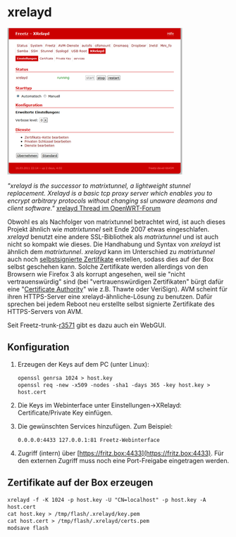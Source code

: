 xrelayd
=======

[![Xrelayd Webinterface](../../docs/screenshots/203_md.png)](../../docs/screenshots/203.png)

*"xrelayd is the successor to matrixtunnel, a lightweight stunnel
replacement. Xrelayd is a basic tcp proxy server which enables you to
encrypt arbitrary protocols without changing ssl unaware deamons and
client software."* [xrelayd Thread im
OpenWRT-Forum](http://forum.openwrt.org/viewtopic.php?id=12338)

Obwohl es als Nachfolger von matrixtunnel betrachtet wird, ist auch
dieses Projekt ähnlich wie *matrixtunnel* seit Ende 2007 etwas
eingeschlafen. *xrelayd* benutzt eine andere SSL-Bibliothek als
*matrixtunnel* und ist auch nicht so kompakt wie dieses. Die Handhabung
und Syntax von *xrelayd* ist ähnlich dem *matrixtunnel*. *xrelayd* kann
im Unterschied zu *matrixtunnel* auch noch [selbstsignierte
Zertifikate](http://en.wikipedia.org/wiki/Self-signed_certificate)
erstellen, sodass dies auf der Box selbst geschehen kann. Solche
Zertifikate werden allerdings von den Browsern wie Firefox 3 als korrupt
angesehen, weil sie "nicht vertrauenswürdig" sind (bei
"vertrauenswürdigen Zertifikaten" bürgt dafür eine
"[Certificate
Authority](http://de.wikipedia.org/wiki/Zertifizierungsstelle)"
wie z.B. Thawte oder VeriSign). AVM scheint für ihren HTTPS-Server eine
xrelayd-ähnliche-Lösung zu benutzen. Dafür sprechen bei jedem Reboot neu
erstellte selbst signierte Zertifikate des HTTPS-Servers von AVM.

Seit
Freetz-trunk-[r3571](https://trac.boxmatrix.info/freetz-ng/changeset/3571) gibt es dazu auch ein WebGUI.

Konfiguration
-------------

1.  Erzeugen der Keys auf dem PC (unter Linux):

    ``` 
    openssl genrsa 1024 > host.key
    openssl req -new -x509 -nodes -sha1 -days 365 -key host.key > host.cert
    ```

2.  Die Keys im Webinterface unter Einstellungen→XRelayd:
    Certificate/Private Key einfügen.

<!-- -->

3.  Die gewünschten Services hinzufügen. Zum Beispiel:

    ``` 
    0.0.0.0:4433 127.0.0.1:81 Freetz-Webinterface
    ```

4.  Zugriff (intern) über
    [https://fritz.box:4433](https://fritz.box:4433).
    Für den externen Zugriff muss noch eine Port-Freigabe eingetragen
    werden.

Zertifikate auf der Box erzeugen
--------------------------------

```
xrelayd -f -K 1024 -p host.key -U "CN=localhost" -p host.key -A host.cert
cat host.key > /tmp/flash/.xrelayd/key.pem
cat host.cert > /tmp/flash/.xrelayd/certs.pem
modsave flash
```


